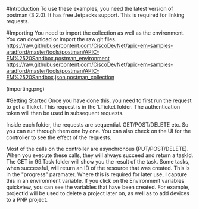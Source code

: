 #Introduction
To use these examples, you need the latest version of postman (3.2.0).
It has free Jetpacks support.  This is required for linking requests.

#Importing
You need to import the collection as well as the environment.  You can download or import the raw git files.
https://raw.githubusercontent.com/CiscoDevNet/apic-em-samples-aradford/master/tools/postman/APIC-EM%2520Sandbox.postman_environment
https://raw.githubusercontent.com/CiscoDevNet/apic-em-samples-aradford/master/tools/postman/APIC-EM%2520Sandbox.json.postman_collection

(importing.png)

#Getting Started
Once you have done this, you need to first run the request to get a Ticket.  This request is in the 1.Ticket folder.
The authentication token will then be used in subsequent requests.

Inside each folder, the requests are sequential.  GET/POST/DELETE etc.  So you can run through them one by one.
You can also check on the UI for the controller to see the effect of the requests.

Most of the calls on the controller are asynchronous (PUT/POST/DELETE).  When you execute these calls, they will always
succeed and return a taskId.  The GET in 99.Task folder will show you the result of the task.
Some tasks, when successful, will return an ID of the resource that was created.  This is in the "progress" paramater.
Where this is required for later use, I capture this in an environment variable.
If you click on the Environment variables quickview, you can see the variables that have been created.
For example, projectId will be used to delete a project later on, as well as to add devices to a PNP project.